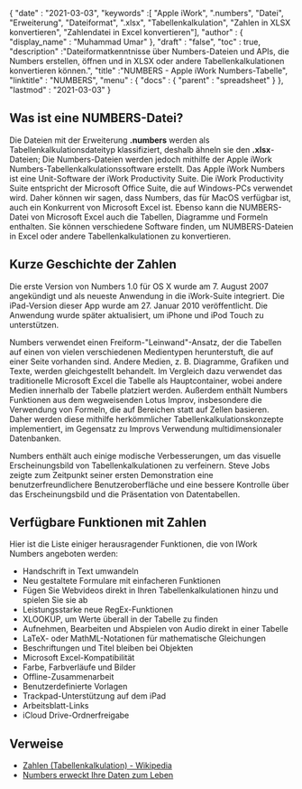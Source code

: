 {
  "date" : "2021-03-03",
  "keywords" :[ "Apple iWork", ".numbers", "Datei", "Erweiterung", "Dateiformat", ".xlsx", "Tabellenkalkulation", "Zahlen in XLSX konvertieren", "Zahlendatei in Excel konvertieren"],
  "author" : {
    "display_name" : "Muhammad Umar"
},
  "draft" : "false",
  "toc" : true,
  "description" :"Dateiformatkenntnisse über Numbers-Dateien und APIs, die Numbers erstellen, öffnen und in XLSX oder andere Tabellenkalkulationen konvertieren können.",
  "title" :"NUMBERS - Apple iWork Numbers-Tabelle",
  "linktitle" : "NUMBERS",
  "menu" : {
    "docs" : {
      "parent" : "spreadsheet"
}
},
  "lastmod" : "2021-03-03"
}

## Was ist eine NUMBERS-Datei? ##

Die Dateien mit der Erweiterung **.numbers** werden als Tabellenkalkulationsdateityp klassifiziert, deshalb ähneln sie den **.xlsx**-Dateien; Die Numbers-Dateien werden jedoch mithilfe der Apple iWork Numbers-Tabellenkalkulationssoftware erstellt. Das Apple iWork Numbers ist eine Unit-Software der iWork Productivity Suite. Die iWork Productivity Suite entspricht der Microsoft Office Suite, die auf Windows-PCs verwendet wird. Daher können wir sagen, dass Numbers, das für MacOS verfügbar ist, auch ein Konkurrent von Microsoft Excel ist. Ebenso kann die NUMBERS-Datei von Microsoft Excel auch die Tabellen, Diagramme und Formeln enthalten. Sie können verschiedene Software finden, um NUMBERS-Dateien in Excel oder andere Tabellenkalkulationen zu konvertieren.


## Kurze Geschichte der Zahlen ##

Die erste Version von Numbers 1.0 für OS X wurde am 7. August 2007 angekündigt und als neueste Anwendung in die iWork-Suite integriert. Die iPad-Version dieser App wurde am 27. Januar 2010 veröffentlicht. Die Anwendung wurde später aktualisiert, um iPhone und iPod Touch zu unterstützen.

Numbers verwendet einen Freiform-"Leinwand"-Ansatz, der die Tabellen auf einen von vielen verschiedenen Medientypen herunterstuft, die auf einer Seite vorhanden sind. Andere Medien, z. B. Diagramme, Grafiken und Texte, werden gleichgestellt behandelt. Im Vergleich dazu verwendet das traditionelle Microsoft Excel die Tabelle als Hauptcontainer, wobei andere Medien innerhalb der Tabelle platziert werden. Außerdem enthält Numbers Funktionen aus dem wegweisenden Lotus Improv, insbesondere die Verwendung von Formeln, die auf Bereichen statt auf Zellen basieren. Daher werden diese mithilfe herkömmlicher Tabellenkalkulationskonzepte implementiert, im Gegensatz zu Improvs Verwendung multidimensionaler Datenbanken.

Numbers enthält auch einige modische Verbesserungen, um das visuelle Erscheinungsbild von Tabellenkalkulationen zu verfeinern. Steve Jobs zeigte zum Zeitpunkt seiner ersten Demonstration eine benutzerfreundlichere Benutzeroberfläche und eine bessere Kontrolle über das Erscheinungsbild und die Präsentation von Datentabellen.

## Verfügbare Funktionen mit Zahlen ##
Hier ist die Liste einiger herausragender Funktionen, die von IWork Numbers angeboten werden:

- Handschrift in Text umwandeln
- Neu gestaltete Formulare mit einfacheren Funktionen
- Fügen Sie Webvideos direkt in Ihren Tabellenkalkulationen hinzu und spielen Sie sie ab
- Leistungsstarke neue RegEx-Funktionen
- XLOOKUP, um Werte überall in der Tabelle zu finden
- Aufnehmen, Bearbeiten und Abspielen von Audio direkt in einer Tabelle
- LaTeX- oder MathML-Notationen für mathematische Gleichungen
- Beschriftungen und Titel bleiben bei Objekten
- Microsoft Excel-Kompatibilität
- Farbe, Farbverläufe und Bilder
- Offline-Zusammenarbeit
- Benutzerdefinierte Vorlagen
- Trackpad-Unterstützung auf dem iPad
- Arbeitsblatt-Links
- iCloud Drive-Ordnerfreigabe


## Verweise ##

* [Zahlen (Tabellenkalkulation) - Wikipedia](https://en.wikipedia.org/wiki/Numbers_(spreadsheet))
* [Numbers erweckt Ihre Daten zum Leben](https://www.apple.com/numbers/)


